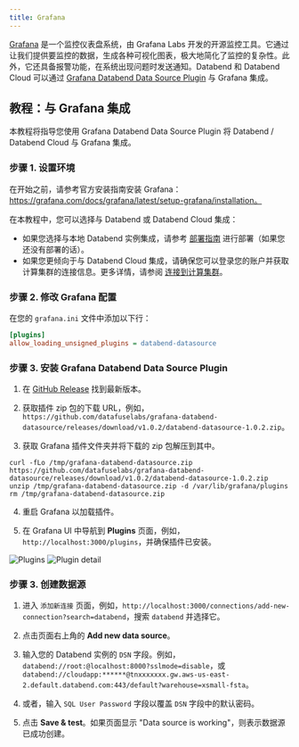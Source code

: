```yaml
---
title: Grafana
---
```


[Grafana](https://grafana.com/) 是一个监控仪表盘系统，由 Grafana Labs 开发的开源监控工具。它通过让我们提供要监控的数据，生成各种可视化图表，极大地简化了监控的复杂性。此外，它还具备报警功能，在系统出现问题时发送通知。Databend 和 Databend Cloud 可以通过 [Grafana Databend Data Source Plugin](https://github.com/datafuselabs/grafana-databend-datasource) 与 Grafana 集成。

## 教程：与 Grafana 集成

本教程将指导您使用 Grafana Databend Data Source Plugin 将 Databend / Databend Cloud 与 Grafana 集成。

### 步骤 1. 设置环境

在开始之前，请参考官方安装指南安装 Grafana：https://grafana.com/docs/grafana/latest/setup-grafana/installation。

在本教程中，您可以选择与 Databend 或 Databend Cloud 集成：

- 如果您选择与本地 Databend 实例集成，请参考 [部署指南](/guides/deploy) 进行部署（如果您还没有部署的话）。
- 如果您更倾向于与 Databend Cloud 集成，请确保您可以登录您的账户并获取计算集群的连接信息。更多详情，请参阅 [连接到计算集群](/guides/cloud/using-databend-cloud/warehouses#connecting)。

### 步骤 2. 修改 Grafana 配置

在您的 `grafana.ini` 文件中添加以下行：

```ini
[plugins]
allow_loading_unsigned_plugins = databend-datasource
```

### 步骤 3. 安装 Grafana Databend Data Source Plugin

1. 在 [GitHub Release](https://github.com/datafuselabs/grafana-databend-datasource/releases) 找到最新版本。

2. 获取插件 zip 包的下载 URL，例如，`https://github.com/datafuselabs/grafana-databend-datasource/releases/download/v1.0.2/databend-datasource-1.0.2.zip`。

3. 获取 Grafana 插件文件夹并将下载的 zip 包解压到其中。

```shell
curl -fLo /tmp/grafana-databend-datasource.zip https://github.com/datafuselabs/grafana-databend-datasource/releases/download/v1.0.2/databend-datasource-1.0.2.zip
unzip /tmp/grafana-databend-datasource.zip -d /var/lib/grafana/plugins
rm /tmp/grafana-databend-datasource.zip
```

4. 重启 Grafana 以加载插件。

5. 在 Grafana UI 中导航到 **Plugins** 页面，例如，`http://localhost:3000/plugins`，并确保插件已安装。

![Plugins](/img/integration/grafana-plugins.png)
![Plugin detail](/img/integration/grafana-plugin-detail.png)

### 步骤 3. 创建数据源

1. 进入 `添加新连接` 页面，例如，`http://localhost:3000/connections/add-new-connection?search=databend`，搜索 `databend` 并选择它。

2. 点击页面右上角的 **Add new data source**。

3. 输入您的 Databend 实例的 `DSN` 字段。例如，`databend://root:@localhost:8000?sslmode=disable`，或 `databend://cloudapp:******@tnxxxxxxx.gw.aws-us-east-2.default.databend.com:443/default?warehouse=xsmall-fsta`。

4. 或者，输入 `SQL User Password` 字段以覆盖 `DSN` 字段中的默认密码。

5. 点击 **Save & test**。如果页面显示 "Data source is working"，则表示数据源已成功创建。
